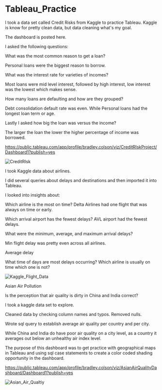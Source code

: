 # Tableau_Practice


I took a data set called Credit Risks from Kaggle to practice Tableau.  Kaggle is know for pretty clean data, but data cleaning what's my goal.

The dashboard is posted here.

I asked the following questions:



What was the most common reason to get a loan?

Personal loans were the biggest reason to borrow.



What was the interest rate for varieties of incomes?

Most loans were mid level interest, followed by high interest, low interest was the lowest which makes sense.



How many loans are defaulting and how are they grouped?

Debt consolidation default rate was even. While Personal loans had the longest loan term or age.


Lastly I asked how big the loan was versus the income?

The larger the loan the lower the higher percentage of income was borrowed.


https://public.tableau.com/app/profile/bradley.colson/viz/CreditRIskProject/Dashboard1?publish=yes


![CreditRIsk](https://github.com/BradleyColson/Tableau_Practice/assets/132014177/3674f2de-17f7-42a6-a2d0-e3e5aaf27893)

I took Kaggle data about airlines.

I did several queries about delays and destinations and then imported it into Tableau.

I looked into insights about:


Which airline is the most on time?
Delta Airlines had one flight that was always on time or early.


Which arrival airport has the fewest delays?
AVL airport had the fewest delays.


What were the minimum, average, and maximum arrival delays?

Min flight delay was pretty even across all airlines.

Average delay 


  What time of days are most delays occurring?
  Which airline is usually on time which one is not?


![Kaggle_Flight_Data](https://github.com/BradleyColson/Tableau_Practice/assets/132014177/6bfe1294-c8cf-4120-92e5-6aca6895bf8b)


Asian Air Pollution

Is the perception that air quality is dirty in China and India correct?

I took a kaggle data set to explore.

Cleaned data by checking column names and typos. Removed nulls.

Wrote sql query to establish average air quality per country and per city.

While China and India do have poor air quality on a city level, as a country it averages out below an unhealthy air index level.

The purpose of this dashboard was to get practice with geographical maps in Tableau and using sql case statements to create a color coded shading opportunity in the dashboard.

https://public.tableau.com/app/profile/bradley.colson/viz/AsianAirQualityDashboard/Dashboard1?publish=yes

![Asian_Air_Qualtiy](https://github.com/BradleyColson/Tableau_Practice/assets/132014177/074350d2-f1d8-46a9-9c22-ce66b8a30ce4)

